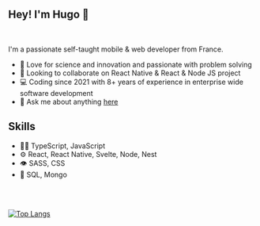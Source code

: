 ## Hey! I'm Hugo 👋

<br />

I'm a passionate self-taught mobile & web developer from France.

- 🌱 Love for science and innovation and passionate with problem solving
- 👯 Looking to collaborate on React Native & React & Node JS project
- 💻 Coding since 2021 with 8+ years of experience in enterprise wide software development
- 💬 Ask me about anything [here](https://github.com/hugogarnier/hugogarnier/issues)

<!--<div id="badges">
  <a href="mailto:pro@hugogarnier.com?subject=Hello%20Hugo%20Garnier"><img src="https://img.shields.io/badge/mail-8B89CC?style=for-the-badge&logo=protonmail&logoColor=white" /></a>&nbsp;&nbsp;&nbsp;&nbsp;
  <a href="https://www.linkedin.com/in/hugogarnier"><img src="https://img.shields.io/badge/linkedin-%230077B5.svg?&style=for-the-badge&logo=linkedin&logoColor=white" /></a>&nbsp;&nbsp;&nbsp;&nbsp;
</div>-->

## Skills
- 👨‍💻 TypeScript, JavaScript
- ⚙️ React, React Native, Svelte, Node, Nest
- 👁️ SASS, CSS
- 💽 SQL, Mongo

<br />
<br />

[![Top Langs](https://github-readme-stats.vercel.app/api/top-langs/?username=hugogarnier&layout=compact&theme=dark)](https://github.com/anuraghazra/github-readme-stats)


